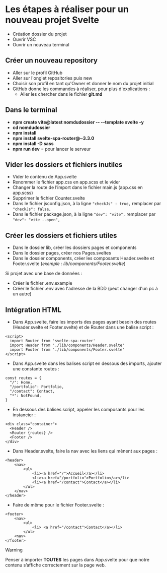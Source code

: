 # Les étapes à réaliser pour un nouveau projet Svelte

- Création dossier du projet
- Ouvrir VSC
- Ouvrir un nouveau terminal

## Créer un nouveau repository

- Aller sur le profil GitHub
- Aller sur l'onglet repositories puis new
- Choisir son profil en tant qu'Owner et donner le nom du projet initial
- GitHub donne les commandes à réaliser, pour plus d'explications :
  - Aller les chercher dans le fichier **git.md**

## Dans le terminal

- **npm create vite@latest nomdudossier -- --template svelte -y**
- **cd nomdudossier** 
- **npm install** 
- **npm install svelte-spa-router@~3.3.0**
- **npm install -D sass**
- **npm run dev** = pour lancer le serveur

## Vider les dossiers et fichiers inutiles

-	Vider le contenu de App.svelte
-	Renommer le fichier app.css en app.scss et le vider 
-	Changer la route de l’import dans le fichier main.js (app.css en app.scss)
-	Supprimer le fichier Counter.svelte
-	Dans le fichier jsconfig.json, à la ligne ```"checkJs" : true,``` remplacer par ```"checkJs": false,```
-	Dans le fichier package.json, à la ligne ```"dev": "vite",``` remplacer par ```"dev": "vite --open",```

## Créer les dossiers et fichiers utiles

- Dans le dossier lib, créer les dossiers pages et components
- Dans le dossier pages, créer nos Pages.sveltes
- Dans le dossier components, créer les composants Header.svelte et Footer.svelte (*exemple : lib/components/Footer.svelte*)

Si projet avec une base de données :
- Créer le fichier .env.example
- Créer le fichier .env avec l'adresse de la BDD (peut changer d'un pc à un autre)

## Intégration HTML

- Dans App.svelte, faire les imports des pages ayant besoin des routes (Header.svelte et Footer.svelte) et de Router dans une balise script :
```
<script>
  import Router from 'svelte-spa-router'
  import Header from './lib/components/Header.svelte'
  import Footer from './lib/components/Footer.svelte'
</script>
```
- Dans App.svelte dans les balises script en dessous des imports, ajouter une constante routes :
```
const routes = {
  "/": Home,
  "/portfolio": Portfolio,
  "/contact": Contact,
  "*": NotFound,
}
```
- En dessous des balises script, appeler les composants pour les instancier :
```
<div class="container">
  <Header />
  <Router {routes} />
  <Footer />
</div>
```
- Dans Header.svelte, faire la nav avec les liens qui mènent aux pages :
```
<header>
    <nav>
        <ul>
            <li><a href="/">Accueil</a></li>
            <li><a href="/portfolio">Portfolio</a></li>
            <li><a href="/contact">Contact</a></li>
        </ul>
    </nav>
</header>
```
- Faire de même pour le fichier Footer.svelte :
```
<footer>
    <nav>
        <ul>
            <li> <a href="/contact">Contact</a></li>
        </ul>
    <nav>
</footer>
```

> [!WARNING]
> Penser à importer **TOUTES** les pages dans App.svelte pour que notre contenu s’affiche correctement sur la page web.
